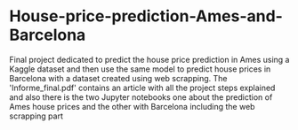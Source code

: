 # House-price-prediction-Ames-and-Barcelona
Final project dedicated to predict the house price prediction in Ames using a Kaggle dataset and then use the same model to predict house prices in Barcelona  with a dataset created using web scrapping.
The 'Informe_final.pdf' contains an article with all the project steps explained and also there is the two Jupyter notebooks one about the prediction of Ames house prices and the other with Barcelona including the web scrapping part
